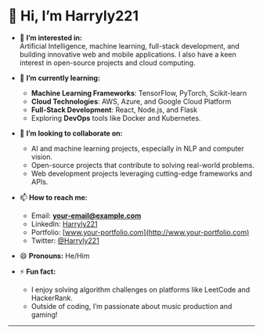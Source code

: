 # 👋 Hi, I’m Harryly221
- 👀 **I’m interested in:**  
  Artificial Intelligence, machine learning, full-stack development, and building innovative web and mobile applications. I also have a keen interest in open-source projects and cloud computing.

- 🌱 **I’m currently learning:**  
  - **Machine Learning Frameworks**: TensorFlow, PyTorch, Scikit-learn  
  - **Cloud Technologies**: AWS, Azure, and Google Cloud Platform  
  - **Full-Stack Development**: React, Node.js, and Flask  
  - Exploring **DevOps** tools like Docker and Kubernetes.

- 💞️ **I’m looking to collaborate on:**  
  - AI and machine learning projects, especially in NLP and computer vision.  
  - Open-source projects that contribute to solving real-world problems.  
  - Web development projects leveraging cutting-edge frameworks and APIs.

- 📫 **How to reach me:**  
  - Email: **[your-email@example.com](mailto:your-email@example.com)**  
  - LinkedIn: [Harryly221](https://www.linkedin.com/in/your-linkedin/)  
  - Portfolio: [www.your-portfolio.com](http://www.your-portfolio.com)  
  - Twitter: [@Harryly221](https://twitter.com/your-twitter)

- 😄 **Pronouns:** He/Him

- ⚡ **Fun fact:**  
  - I enjoy solving algorithm challenges on platforms like LeetCode and HackerRank.  
  - Outside of coding, I’m passionate about music production and gaming!

---

<!---
Harryly221/Harryly221 is a ✨ special ✨ repository because its `README.md` (this file) appears on your GitHub profile.
You can click the Preview link to take a look at your changes.
--->
